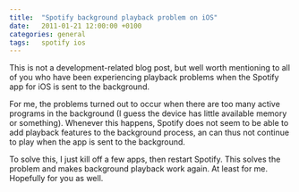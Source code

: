 ```yaml
---
title:	"Spotify background playback problem on iOS"
date:	2011-01-21 12:00:00 +0100
categories: general
tags: 	spotify ios
---
```



This is not a development-related blog post, but well worth mentioning to all of
you who have been experiencing playback problems when the Spotify app for iOS is
sent to the background.

For me, the problems turned out to occur when there are too many active programs
in the background (I guess the device has little available memory or something).
Whenever this happens, Spotify does not seem to be able to add playback features
to the background process, an can thus not continue to play when the app is sent
to the background.

To solve this, I just kill off a few apps, then restart Spotify. This solves the
problem and makes background playback work again. At least for me. Hopefully for
you as well.

